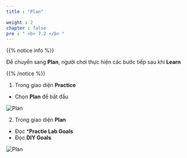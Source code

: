 ```yaml
---
title : "Plan"

weight : 2
chapter : false
pre : " <b> 7.2 </b> "
---
```


{{% notice info %}}

Để chuyển sang **Plan**, người chơi thực hiện các bước tiếp sau khi **Learn**

{{% /notice %}}

1.  Trong giao diện **Practice**

- Chọn **Plan** để bắt đầu

![Plan](/images/7-vpc/7.2-plan/1-plan.png)

2. Trong giao diện **Plan**

- Đọc ***Practie Lab Goals**
- Đọc **DIY Goals**
  
![Plan](/images/7-vpc/7.2-plan/2-plan.png)
